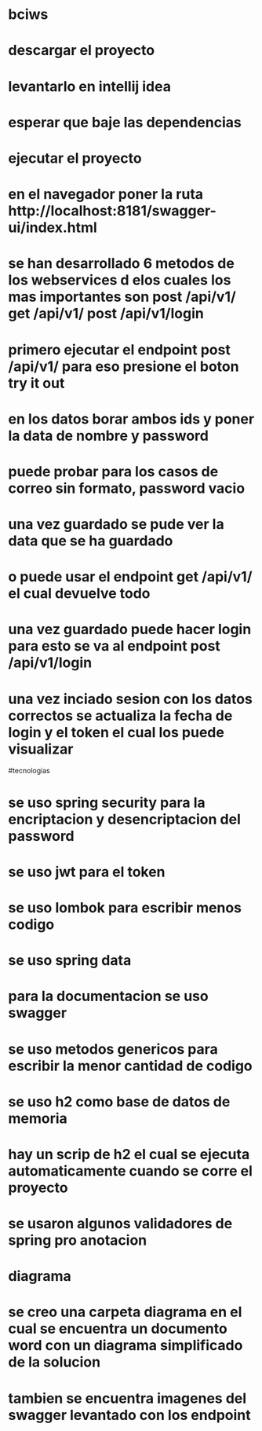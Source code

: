# bciws

# descargar el proyecto
# levantarlo en intellij idea
# esperar que baje las dependencias
# ejecutar el proyecto
# en el navegador poner la ruta  http://localhost:8181/swagger-ui/index.html
# se han desarrollado 6 metodos de los webservices d elos cuales los mas importantes son post /api/v1/  get /api/v1/   post /api/v1/login
# primero ejecutar el endpoint post /api/v1/ para eso presione el boton try it out
# en los datos borar ambos ids y poner la data de nombre y password
# puede probar para los casos de correo sin formato, password vacio
# una vez guardado se pude ver la data que se ha guardado
# o puede usar el endpoint get /api/v1/ el cual devuelve todo
# una vez guardado puede hacer login para esto se va al endpoint post /api/v1/login
# una vez inciado sesion con los datos correctos se actualiza la fecha de login y el token el cual los puede visualizar


#tecnologias
# se uso spring security para la encriptacion y desencriptacion del password
# se uso jwt para el token
# se uso lombok para escribir menos codigo
# se uso spring data
# para la documentacion se uso swagger
# se uso metodos genericos para escribir la menor cantidad de codigo
# se uso h2 como base de datos de memoria
# hay un scrip de h2 el cual se ejecuta automaticamente cuando se corre el proyecto
# se usaron algunos validadores de spring pro anotacion

# diagrama

# se creo una carpeta diagrama en el cual se encuentra un documento word con un diagrama simplificado de la solucion 
# tambien se encuentra imagenes del swagger levantado con los endpoint


